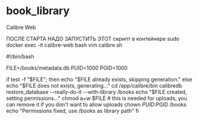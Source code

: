 # book_library
Calibre Web

ПОСЛЕ СТАРТА НАДО ЗАПУСТИТЬ ЭТОТ скрипт в контейнере
sudo docker exec -it calibre-web bash
vim calibre.sh


#!/bin/bash

FILE=/books/metadata.db
PUID=1000
PGID=1000

if test -f "$FILE"; then
    echo "$FILE already exists, skipping generation."
else
    echo "$FILE does not exists, generating..."
    cd /app/calibre/bin
    calibredb restore_database --really-do-it --with-library /books
    echo "$FILE created, setting permissions..."
    chmod a+w $FILE
    # this is needed for uploads, you can remove it if you don't want to allow uploads
    chown $PUID:$PGID /books
    echo "Permissions fixed, use /books as library path"
fi
